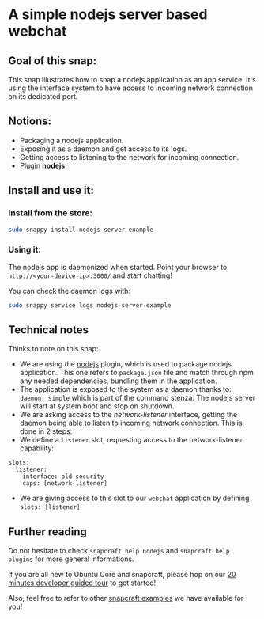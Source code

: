 # A simple nodejs server based webchat

## Goal of this snap:
This snap illustrates how to snap a nodejs application as an app service. It's using the interface system to have access
to incoming network connection on its dedicated port.

## Notions:

* Packaging a nodejs application.
* Exposing it as a daemon and get access to its logs.
* Getting access to listening to the network for incoming connection.
* Plugin **nodejs**.

## Install and use it:

### Install from the store:
```sh
sudo snappy install nodejs-server-example
```

### Using it:

The nodejs app is daemonized when started. Point your browser to `http://<your-device-ip>:3000/` and start chatting!

You can check the daemon logs with:
```sh
sudo snappy service logs nodejs-server-example
```

## Technical notes

Thinks to note on this snap:
* We are using the [nodejs](../../docs/plugins.md) plugin, which is used to package nodejs application. This one refers
to `package.json` file and match through npm any needed dependencies, bundling them in the application.
* The application is exposed to the system as a daemon thanks to: `daemon: simple` which is part of the command stenza.
The nodejs server will start at system boot and stop on shutdown.
* We are asking access to the *network-listener* interface, getting the daemon being able to listen to incoming network
connection. This is done in 2 steps:
 * We define a `listener` slot, requesting access to the network-listener capability:
 ```
 slots:
   listener:
     interface: old-security
     caps: [network-listener]
```
 * We are giving access to this slot to our `webchat` application by defining `slots: [listener]`

## Further reading

Do not hesitate to check `snapcraft help nodejs` and `snapcraft help plugins` for more general informations.

If you are all new to Ubuntu Core and snapcraft, please hop on our [20 minutes developer guided tour](in-progress) to get started!

Also, feel free to refer to other [snapcraft examples](../README.md) we have available for you!
